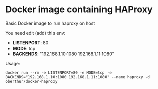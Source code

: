 # Docker image containing HAProxy

Basic Docker image to run haproxy on host

You need edit (add) this env:
- **LISTENPORT**: 80
- **MODE**: tcp
- **BACKENDS**: "192.168.1.10:1080 192.168.1.11:1080" 

Usage: 
```
docker run --rm -e LISTENPORT=80 -e MODE=tcp -e BACKENDS="192.168.1.10:1080 192.168.1.11:1080" --name haproxy -d oberthur/docker-haproxy
```
